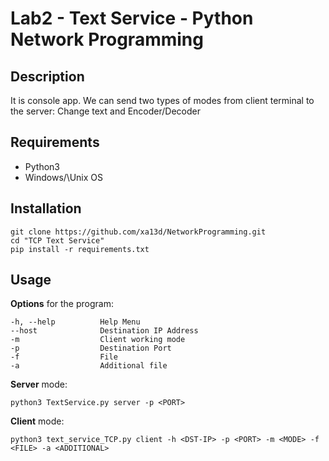 
# Lab2 - Text Service - Python Network Programming


## Description

It is console app. We can send two types of modes from client terminal to the server: Change text and Encoder/Decoder

## Requirements

- Python3
- Windows/\Unix OS

## Installation

```
git clone https://github.com/xa13d/NetworkProgramming.git
cd "TCP Text Service"
pip install -r requirements.txt
```

## Usage

**Options** for the program:

```
-h, --help			Help Menu
--host				Destination IP Address
-m					Client working mode
-p 					Destination Port
-f 					File
-a 					Additional file
```


**Server** mode:

```
python3 TextService.py server -p <PORT>
```

**Client** mode:

```
python3 text_service_TCP.py client -h <DST-IP> -p <PORT> -m <MODE> -f <FILE> -a <ADDITIONAL>
```
